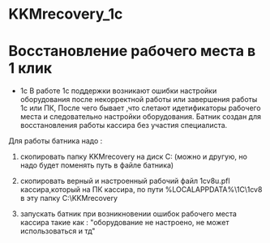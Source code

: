 # KKMrecovery_1c
# Восстановление рабочего места в 1 клик
* 1c
  В работе 1с поддержки возникают ошибки настройки оборудования после некорректной работы или завершения работы 1с или ПК, 
После чего бывает ,что слетают идетификаторы рабочего места и следовательно настройки оборудования. 
Батник создан для восстановления работы кассира без участия специалиста. 

Для работы батника надо :
1. скопировать папку KKMrecovery на диск С: (можно и другую, но надо будет поменять путь в файле батника)

2. скопировать верный и настроенный рабочий файл 1cv8u.pfl кассира,который на ПК кассира, по пути 
%LOCALAPPDATA%\1C\1cv8\
в эту папку 
C:\KKMrecovery

3. запускать батник при возникновении ошибок рабочего места кассира такие как : "оборудование не настроено, не может использоваться и тд" 
